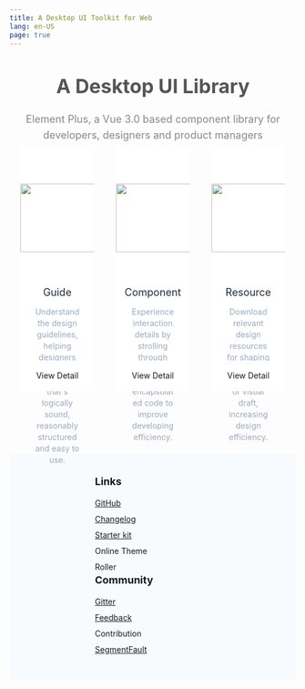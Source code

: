 ```yaml
---
title: A Desktop UI Toolkit for Web
lang: en-US
page: true
---
```


<script setup>
import { ref, computed, onMounted, onBeforeUnmount } from 'vue'
import { withBase } from 'vitepress'

const sponsors = [
  {
    name: 'bit',
    img: withBase('/images/bit.svg'),
    url: 'https://bit.dev/?from=element-ui',
    slogan: 'Share Code',
  },
  {
    name: 'renren.io',
    img: withBase('/images/renren.png'),
    url: 'https://www.renren.io/?from=element-ui',
    slogan: 'Rapid development platform',
    className: 'renren',
  },
]

</script>

  <div class="home-page">
    <div class="banner">
      <div class="banner-desc">
        <h1>A Desktop UI Library
</h1>
        <p>Element Plus, a Vue 3.0 based component library for developers, designers and product managers
</p>
      </div>
    </div>
    <div class="jumbotron">
      <img src="/images/theme-index-blue.png" alt="banner" />
    </div>
    <div class="sponsors">
      <template v-for="sponsor in sponsors">
        <a
          :class="['sponsor', sponsor.className]"
          :href="sponsor.url"
          target="_blank"
        >
          <img width="45" :src="sponsor.img" :alt="sponsor.name" />
          <div>
            <p>
              Sponsored by
              <span class="name">{{ sponsor.name }}</span>
            </p>
            <p>{{ sponsor.slogan }}</p>
          </div>
        </a>
      </template>
    </div>
    <div class="cards">
      <ul class="container">
        <li>
          <div class="card">
            <img src="/images/guide.png" alt="" />
            <h3>Guide</h3>
            <p>Understand the design guidelines, helping designers build product that's logically sound, reasonably structured and easy to use.</p>
            <a href="/en-US/guide/design.html">
              View Detail
            </a>
          </div>
        </li>
        <li>
          <div class="card">
            <img src="/images/component.png" alt="" />
            <h3>Component</h3>
            <p>Experience interaction details by strolling through component demos. Use encapsulated code to improve developing efficiency.</p>
            <a href="/en-US/component/layout.html">
              View Detail
            </a>
          </div>
        </li>
        <li>
          <div class="card">
            <img src="/images/resource.png" alt="" />
            <h3>Resource</h3>
            <p>Download relevant design resources for shaping page prototype or visual draft, increasing design efficiency.</p>
            <a href="/en-US/guide/resource.html">
              View Detail
            </a>
          </div>
        </li>
      </ul>
    </div>
  </div>
  <footer class="footer">

  <div class="container">
    <div class="footer-main">
      <h4>Links</h4>
      <a
        href="https://github.com/element-plus/element-plus"
        class="footer-main-link"
        target="_blank"
        >GitHub</a
      >
      <a
        href="https://github.com/element-plus/element-plus/releases"
        class="footer-main-link"
        target="_blank"
        >Changelog</a
      >
      <a
        href="https://github.com/element-plus/element-plus-starter"
        class="footer-main-link"
        target="_blank"
        >Starter kit</a
      >
      <a
        :href="'/en-US/component/custom-theme'"
        class="footer-main-link"
        target="_blank"
        >Online Theme Roller</a
      >
    </div>
    <div class="footer-main">
      <h4>Community</h4>
      <a href="https://gitter.im/element-en/Lobby" class="footer-main-link" target="_blank">Gitter</a>
      <a
        href="https://github.com/element-plus/element-plus/issues"
        class="footer-main-link"
        target="_blank"
        >Feedback</a
      >
      <a
        :href="`https://github.com/element-plus/element-plus/blob/dev/.github/CONTRIBUTING.en-US.md`"
        class="footer-main-link"
        target="_blank"
        >Contribution</a
      >
      <a
        href="https://segmentfault.com/t/element-plus"
        class="footer-main-link"
        target="_blank"
        >SegmentFault</a
      >
    </div>
    <div class="footer-social">
      <p class="footer-social-title">Element Team</p>
      <a href="https://github.com/element-plus/element-plus" target="_blank">
        <ElIcon class="ep-icon-github">
          <svg viewBox="0 0 16 16">
            <path
              fillRule="evenodd"
              d="M8 0C3.58 0 0 3.58 0 8c0 3.54 2.29 6.53 5.47 7.59c.4.07.55-.17.55-.38c0-.19-.01-.82-.01-1.49c-2.01.37-2.53-.49-2.69-.94c-.09-.23-.48-.94-.82-1.13c-.28-.15-.68-.52-.01-.53c.63-.01 1.08.58 1.23.82c.72 1.21 1.87.87 2.33.66c.07-.52.28-.87.51-1.07c-1.78-.2-3.64-.89-3.64-3.95c0-.87.31-1.59.82-2.15c-.08-.2-.36-1.02.08-2.12c0 0 .67-.21 2.2.82c.64-.18 1.32-.27 2-.27c.68 0 1.36.09 2 .27c1.53-1.04 2.2-.82 2.2-.82c.44 1.1.16 1.92.08 2.12c.51.56.82 1.27.82 2.15c0 3.07-1.87 3.75-3.65 3.95c.29.25.54.73.54 1.48c0 1.07-.01 1.93-.01 2.2c0 .21.15.46.55.38A8.013 8.013 0 0 0 16 8c0-4.42-3.58-8-8-8z"
              fill="currentColor"
            ></path>
          </svg>
        </ElIcon>
      </a>
    </div>
  </div>
</footer>

<style lang="scss">
.home-page {
  .banner {
    text-align: center;
  }
  .banner-desc {
    padding-top: 30px;

    h1 {
      font-size: 34px;
      margin: 0;
      line-height: 48px;
      color: #555;
    }

    p {
      font-size: 18px;
      line-height: 28px;
      color: #888;
      margin: 20px 0 5px;
    }
  }

  .sponsors {
    display: flex;
    justify-content: center;
  }

  .sponsor {
    margin: 0 20px 50px;
    display: inline-flex;
    width: 300px;
    height: 100px;
    justify-content: center;
    align-items: center;

    .name {
      font-weight: bold;
      color: var(--el-text-color-regular);
    }

    img {
      margin-right: 20px;
    }

    div {
      display: flex;
      flex-direction: column;
      justify-content: center;
    }

    p {
      margin: 0;
      line-height: 1.8;
      color: var(--el-text-color-secondary);
      font-size: 14px;
    }
  }
  .jumbotron {
    width: 890px;
    margin: 30px auto;
    position: relative;
    img {
      width: 100%;
    }
    .jumbotron-red {
      transition: height 0.1s;
      background: #fff;
      position: absolute;
      left: 0;
      top: 0;
      overflow: hidden;
    }
  }
  .cards {
    margin: 0 auto 110px;
    width: 1140px;

    .container {
      padding: 0;
      margin: 0 -11px;
      width: auto;
      &::before,
      &::after {
        display: table;
        content: '';
      }
      &::after {
        clear: both;
      }
    }

    li {
      width: 33.3%;
      padding: 0 19px;
      box-sizing: border-box;
      float: left;
      list-style: none;
    }

    img {
      width: 160px;
      height: 120px;
    }
  }
  .card {
    height: 430px;
    width: 100%;
    background: #ffffff;
    border: 1px solid var(--el-border-color-base);
    border-radius: 5px;
    box-sizing: border-box;
    text-align: center;
    position: relative;
    transition: all 0.3s ease-in-out;
    bottom: 0;

    img {
      margin: 66px auto 60px;
    }
    h3 {
      margin: 0;
      font-size: 18px;
      color: #1f2f3d;
      font-weight: normal;
    }
    p {
      font-size: 14px;
      color: #99a9bf;
      padding: 0 25px;
      line-height: 20px;
    }
    a {
      height: 53px;
      line-height: 52px;
      font-size: 14px;
      color: var(--el-color-primary);
      text-align: center;
      border: 0;
      border-top: 1px solid var(--el-border-color-base);
      padding: 0;
      cursor: pointer;
      width: 100%;
      position: absolute;
      bottom: 0;
      left: 0;
      background-color: #fff;
      border-radius: 0 0 5px 5px;
      transition: all 0.3s;
      text-decoration: none;
      display: block;

      &:hover {
        color: #fff;
        background: var(--el-color-primary);
      }
    }
    &:hover {
      bottom: 6px;
      box-shadow: 0 6px 18px 0 rgba(232, 237, 250, 0.5);
    }
  }
  @media (max-width: 1140px) {
    .cards {
      width: 100%;
      .container {
        width: 100%;
        margin: 0;
      }
    }
    .banner .container {
      width: 100%;
      box-sizing: border-box;
    }
    .banner img {
      right: 0;
    }
  }

  @media (max-width: 1000px) {
    .banner .container {
      img {
        display: none;
      }
    }
    .jumbotron {
      display: none;
    }
  }

  @media (max-width: 768px) {
    .cards {
      li {
        width: 80%;
        margin: 0 auto 20px;
        float: none;
      }
      .card {
        height: auto;
        padding-bottom: 54px;
      }
    }
    .banner-stars {
      display: none;
    }
    .banner-desc {
      #line2 {
        display: none;
      }
      h2 {
        font-size: 32px;
      }
      p {
        width: auto;
      }
    }
  }
  .theme-intro-b {
    position: fixed;
    left: 0;
    right: 0;
    top: 0;
    bottom: 0;
    z-index: 200;
    .intro-banner {
      position: absolute;
    }
    img {
      width: 300px;
    }
    .title {
      position: absolute;
      top: 0;
      bottom: 0;
      left: 0;
      right: 0;
      color: #fff;
      text-align: center;
      font-weight: bold;
      font-size: 20px;
      display: flex;
      justify-content: center;
      align-items: center;
      p {
        padding: 0;
        margin: 10px 0;
      }
    }
  }
  .theme-intro-a {
    position: fixed;
    left: 0;
    right: 0;
    top: 0;
    bottom: 0;
    z-index: 200;
    .mask {
      position: fixed;
      left: 0;
      right: 0;
      top: 0;
      bottom: 0;
      background: #000;
      opacity: 0.5;
    }
    .intro-banner {
      top: 50%;
      left: 50%;
      position: fixed;
      -webkit-transform: translate(-50%, -50%);
      transform: translate(-50%, -50%);
      box-sizing: border-box;
      text-align: center;
      z-index: 100;
      img {
        width: 100%;
      }
      .intro-text {
        position: absolute;
        top: 50%;
        left: 0;
        right: 0;
        p {
          padding: 0;
          margin: 0;
          font-size: 48px;
          font-weight: bold;
          color: #fff;
        }
      }
    }
  }
}
.footer {
  background-color: #f7fbfd;
  width: 100%;
  padding: 40px 150px;
  box-sizing: border-box;
  height: 340px;

  .container {
    box-sizing: border-box;
    width: auto;
  }

  .footer-main {
    font-size: 0;
    display: inline-block;
    vertical-align: top;
    margin-right: 110px;

    h4 {
      font-size: 18px;
      color: var(--el-text-color-primary);
      line-height: 1;
      margin: 0 0 15px 0;
    }

    .footer-main-link {
      display: block;
      margin: 0;
      line-height: 2;
      font-size: 14px;
      color: var(--el-text-color-regular);

      &:hover {
        color: var(--el-text-color-primary);
      }
    }
  }

  .footer-social {
    float: right;
    text-align: right;

    .footer-social-title {
      color: var(--el-text-color-regular);
      font-size: 18px;
      line-height: 1;
      margin: 0 0 20px 0;
      padding: 0;
      font-weight: bold;
    }

    .ep-icon-github {
      transition: 0.3s;
      display: inline-block;
      line-height: 32px;
      text-align: center;
      color: #c8d6e8;
      background-color: transparent;
      font-size: 32px;
      vertical-align: middle;
      margin-right: 20px;
      &:hover {
        transform: scale(1.2);
        color: #8d99ab;
      }
    }

    .doc-icon-gitter {
      margin-right: 0;
    }
  }
}

.el-popover.footer-popover {
  padding: 0;
  min-width: 120px;
  line-height: normal;
  box-shadow: 0 0 11px 0 rgba(174, 187, 211, 0.24);

  .footer-popover-title {
    border-bottom: solid 1px var(--el-border-color-base);
    height: 30px;
    line-height: 30px;
    text-align: center;
    color: #99a9bf;
    background-color: #f8f9fe;
  }

  img {
    size: 100px;
    margin: 10px;
  }
}
@media (max-width: 1140px) {
  .footer {
    height: auto;
  }
}

@media (max-width: 1000px) {
  .footer-social {
    display: none;
  }
}

@media (max-width: 768px) {
  .footer {
    .footer-main {
      margin-bottom: 30px;
    }
  }
}

  </style>
